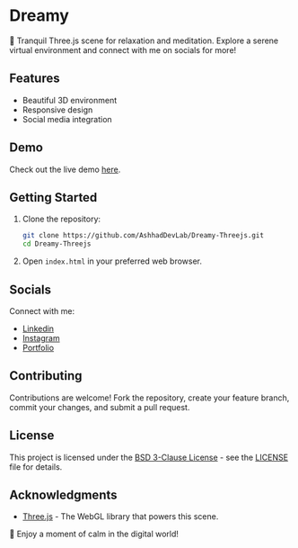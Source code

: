 # Dreamy

🌟 Tranquil Three.js scene for relaxation and meditation. Explore a serene virtual environment and connect with me on socials for more!

## Features

- Beautiful 3D environment
- Responsive design
- Social media integration

## Demo

Check out the live demo [here](https://AshhadDevLab.github.io/Dreamy-Threejs).

## Getting Started

1. Clone the repository:

    ```bash
    git clone https://github.com/AshhadDevLab/Dreamy-Threejs.git
    cd Dreamy-Threejs
    ```

2. Open `index.html` in your preferred web browser.

## Socials

Connect with me:
- [Linkedin](https://linkedin.com/in/ashhad-ahmed-1230ab25a)
- [Instagram](https://instagram.com/ashhadahmed776)
- [Portfolio](https://ashhaddevlab.github.io/Portfolio/)

## Contributing

Contributions are welcome! Fork the repository, create your feature branch, commit your changes, and submit a pull request.

## License

This project is licensed under the [BSD 3-Clause License](LICENSE) - see the [LICENSE](LICENSE) file for details.

## Acknowledgments

- [Three.js](https://threejs.org/) - The WebGL library that powers this scene.

🚀 Enjoy a moment of calm in the digital world!
